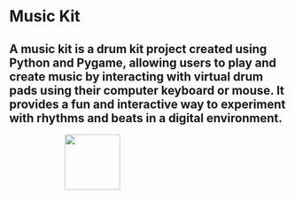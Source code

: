 # Music Kit

## A music kit is a drum kit project created using Python and Pygame, allowing users to play and create music by interacting with virtual drum pads using their computer keyboard or mouse. It provides a fun and interactive way to experiment with rhythms and beats in a digital environment.
 <img src = "https://encrypted-tbn0.gstatic.com/images?q=tbn:ANd9GcTRajsZpBwW-uyZcXRE0Epr60RXAvtLptrlURTUhyl0xkbYhSZh2ACUJN_M-ZdoWKNULxE&usqp=CAU" height = "100px" width = "100px" style = "margin-left: 100px"/> 